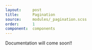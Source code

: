 ```yaml
---
layout:     post
title:      Pagination
source:     modules/_pagination.scss
order:      1
component:  components
---
```


<p class="lead">Documentation will come soon!!</p>
